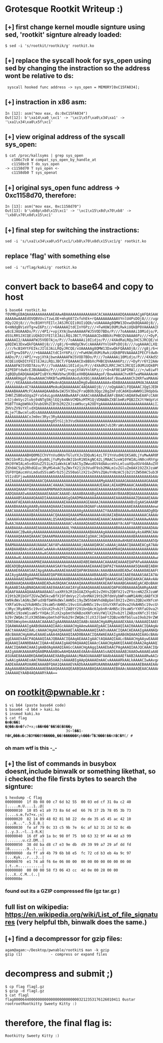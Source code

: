 # Grotesque Rootkit Writeup :)

## [+] first change kernel moudle signture using sed, 'rootkit' signture already loaded:

	$ sed -i 's/rootkit/rootkik/g' rootkit.ko


## [+] replace the syscall hook for sys_open using sed by changing the instraction so the address wont be relative to ds:


	 syscall hooked func address -> sys_open = MEMORY[0xC15FA034];

## [+] instraction in x86 asm:

	In [12]: asm("mov eax, ds:0xC15FA034")
	Out[12]: b'\xa14\xa0_\xc1' -> '\xc1\x5f\xa0\x34\xa1' -> '\xa1\x34\xa0\x5f\xc1'


## [+] view original address of the syscall sys_open:
	$ cat /proc/kallsyms | grep sys_open
	   c106c7c0 W compat_sys_open_by_handle_at
	   c1158bc0 T do_sys_open
	-> c1158d70 T sys_open <-
	   c1158db0 T sys_openat

## [+] original sys_open func address -> 0xc1158d70, therefore:

	In [13]: asm("mov eax, 0xc1158d70")
	Out[13]: b'\xb8p\x8d\x15\xc1' -> '\xc1\x15\x8d\x70\xb8' -> '\xb8\x70\x8d\x15\xc1'


## [+] final step for switching the instractions:
	sed -i 's/\xa1\x34\xa0\x5f\xc1/\xb8\x70\x8d\x15\xc1/g' rootkit.ko

## replace 'flag' with something else
	sed -i 's/flag/kaki/g' rootkit.ko

# convert back to base64 and copy to host
	$ base64 rootkit.ko
	f0VMRgEBAQAAAAAAAAAAAAEAAwABAAAAAAAAAAAAAACACAAAAAAAADQAAAAAACgAFQASAAQAAAAU
	AAAAAwAAAEdOVQBVUviTzwLOE+mhg687ZxfohEk+rQAAAAAAAAAAVYnlU4PsDOj8////ugAAAACL
	XQyJ2Oj8////hcB1HYtFEIlcJASJRCQIi0UIiQQk/xUAAAAAg8QMW13DxwQkBQAAAOj8////g8j/
	6+mNdgBVieVTg+wI6Pz///+6AAAAAItdCInY6Pz///+FwHUWi0UMiRwkiUQkBP8VAAAAAIPECFtd
	w8cEJAUAAADo/P///4PI/+vpjXYAjbwnAAAAAFWJ5VOD7BDo/P///7oAAAAAi10Midjo/P///4XA
	dSSLRRSJXCQEiUQkDItFEIlEJAiLRQiJBCT/FQAAAACDxBBbXcPHBCQVAAAA6Pz///+DyP/r6Y22
	AAAAAI2/AAAAAFWJ5VOD7Ajo/P///7oAAAAAi10Iidjo/P///4XAdRaLRQyJHCSJRCQE/xUAAAAA
	g8QIW13DxwQkFQAAAOj8////g8j/6+mNdgCNvCcAAAAAVYnlU4PsDOj8////ugAAAACLXQiJ2Oj8
	////hcB1HYtFEIkcJIlEJAiLRQyJRCQE/xUAAAAAg8QMW13DxwQkFQAAAOj8////g8j/6+mNdgBV
	ieVTg+wI6Pz///+6AAAAAItdCInY6Pz///+FwHUWi0UMiRwkiUQkBP8VAAAAAIPECFtdw8cEJBUA
	AADo/P///4PI/+vpjXYAjbwnAAAAAFWJ5VOD7BDo/P///7oAAAAAi10Midjo/P///4XAdSSLRRSJ
	XCQEiUQkDItFEIlEJAiLRQiJBCT/FQAAAACDxBBbXcPHBCQVAAAA6Pz///+DyP/r6Y22AAAAAI2/
	AAAAAFWJ5VOD7Azo/P///7oAAAAAi10Iidjo/P///4XAdR2LRRCJHCSJRCQIi0UMiUQkBP8VAAAA
	AIPEDFtdw8cEJBUAAADo/P///4PI/+vpjXYAVYnl6Pz///+D+AF0E1APIMAl///+/w8iwFhdw410
	JgBQDyDADQAAAQAPIsBYXcMAVbhwjRXBieXHBQAAAAAgoF/BowAAAAChvKRfwaMAAAAAoWyhX8Gj
	AAAAAKHgpF/BowAAAAChRKBfwaMAAAAAodykX8GjAAAAAKG4oF/BowAAAACh2KRfwaMAAAAAMcDo
	/P///6EAAAAAx0AUAAAAAMeAnAQAAAAAAADHgEwBAAAAAAAAx4DABAAAAAAAAMdAJAAAAADHgLwE
	AAAAAAAAx4CYAAAAAAAAAMeAuAQAAAAAAAC4AQAAAOj8////oQgAAACLFQQAAACJQgSJEDHAxwUE
	AAAABAAAAMcFCAAAAAQAAABdw1WJ5V3Da2FraQBOb3Qgc28gZmFzdCA6KQoAWW91IHdpbGwgbm90
	IHNlZSB0aGUga2FraS4uLgoAAAAABwAAAFcAAACnAAAABwEAAFcBAACnAQAA9wEAAFcCAACjAgAA
	c3JjdmVyc2lvbj04NTg5NjlEQjk4NkVCMDkzMTM1QjVDNABkZXBlbmRzPQB2ZXJtYWdpYz0zLjcu
	MSBTTVAgbW9kX3VubG9hZCBtb2R2ZXJzaW9ucyA2ODYgAAAAAAAAAAAAAAAAAAAAAAAAiI2b021v
	ZHVsZV9sYXlvdXQAAAAAAAAAAAAAAAAAAAAAAAAAAAAAAAAAAAAAAAAAAAAAAAAAAAAAAAAAAAAA
	ALje7lBwcmludGsAAAAAAAAAAAAAAAAAAAAAAAAAAAAAAAAAAAAAAAAAAAAAAAAAAAAAAAAAAAAA
	AAAAAAAAAACoJm0ec3Ryc3RyAAAAAAAAAAAAAAAAAAAAAAAAAAAAAAAAAAAAAAAAAAAAAAAAAAAA
	AAAAAAAAAAAAAAAAAAAAmg85tG1jb3VudAAAAAAAAAAAAAAAAAAAAAAAAAAAAAAAAAAAAAAAAAAA
	AAAAAAAAAAAAAAAAAAAAAAAAAAAAAAAAAAAAAAAAAAAAAHJvb3RraWsAAAAAAAAAAAAAAAAAAAAA
	AAAAAAAAAAAAAAAAAAAAAAAAAAAAAAAAAAAAAAAAAAAAAAAAAAAAAAAAAAAAAAAAAAAAAAAAAAAA
	AAAAAAAAAAAAAAAAAAAAAAAAAAAAAAAAAAAAAAAAAAAAAAAAAAAAAAAAAAAAAAAAAAAAAAAAAAAA
	AAAAAAAAAAAAAAAAAAAAAAAAAAAAAAAAAAAAAAAAAAAAAAAAAAAAAAAAAAAAAAAAAAAAAAAAAAAA
	AAAAAAAAAAAAAAAAAAAAAAAAAAAAAAAAAAAAAAAAAAAAAAAAAAAAAAAAAAAAAAAAAAAAAAAAAAAA
	AAAAAAAAAAAAAAAAAAAAAAAAAAAAAAAAAAAAAAAAAAAAAAAAAAAAAAAAAAAAAAAAAAAAAAAAAAAA
	AAAAAAAAAAAAAAAAAAAAAAAAAAAAAAAAAAAAAAAAAAAAAAAAAAAAAAAAAAAAAAAAAAAAAAAAAAAA
	AAAAAAAAAABHQ0M6IChVYnVudHUvTGluYXJvIDQuNi4zLTF1YnVudHU1KSA0LjYuMwAAR0NDOiAo
	VWJ1bnR1L0xpbmFybyA0LjYuMy0xdWJ1bnR1NSkgNC42LjMAAC5zeW10YWIALnN0cnRhYgAuc2hz
	dHJ0YWIALm5vdGUuZ251LmJ1aWxkLWlkAC5yZWwudGV4dAAucmVsLmluaXQudGV4dAAuZXhpdC50
	ZXh0AC5yb2RhdGEuc3RyMS4xAC5yZWxfX21jb3VudF9sb2MALm1vZGluZm8AX192ZXJzaW9ucwAu
	ZGF0YQAucmVsLmdudS5saW5rb25jZS50aGlzX21vZHVsZQAuYnNzAC5jb21tZW50AC5ub3RlLkdO
	VS1zdGFjawAAAAAAAAAAAAAAAAAAAAAAAAAAAAAAAAAAAAAAAAAAAAAAAAAAAAAAAAAbAAAABwAA
	AAIAAAAAAAAANAAAACQAAAAAAAAAAAAAAAQAAAAAAAAAMgAAAAEAAAAGAAAAAAAAAGAAAADQAgAA
	AAAAAAAAAAAQAAAAAAAAAC4AAAAJAAAAAAAAAAAAAAAUEAAAiAEAABMAAAACAAAABAAAAAgAAAA8
	AAAAAQAAAAYAAAAAAAAAMAMAAOUAAAAAAAAAAAAAAAEAAAAAAAAAOAAAAAkAAAAAAAAAAAAAAJwR
	AADQAAAAEwAAAAQAAAAEAAAACAAAAEcAAAABAAAABgAAAAAAAAAVBAAABQAAAAAAAAAAAAAAAQAA
	AAAAAABSAAAAAQAAADIAAAAAAAAAGgQAADMAAAAAAAAAAAAAAAEAAAABAAAAZQAAAAEAAAACAAAA
	AAAAAFAEAAAkAAAAAAAAAAAAAAAEAAAAAAAAAGEAAAAJAAAAAAAAAAAAAABsEgAASAAAABMAAAAI
	AAAABAAAAAgAAAByAAAAAQAAAAIAAAAAAAAAdAQAAFsAAAAAAAAAAAAAAAEAAAAAAAAAewAAAAEA
	AAACAAAAAAAAAOAEAAAAAQAAAAAAAAAAAAAgAAAAAAAAAIYAAAABAAAAAwAAAAAAAADgBQAAAAAA
	AAAAAAAAAAAABAAAAAAAAACQAAAAAQAAAAMAAAAAAAAA4AUAAIABAAAAAAAAAAAAACAAAAAAAAAA
	jAAAAAkAAAAAAAAAAAAAALQSAAAQAAAAEwAAAA0AAAAEAAAACAAAAKoAAAAIAAAAAwAAAAAAAABg
	BwAAJAAAAAAAAAAAAAAABAAAAAAAAACvAAAAAQAAADAAAAAAAAAAYAcAAFYAAAAAAAAAAAAAAAEA
	AAABAAAAuAAAAAEAAAAAAAAAAAAAALYHAAAAAAAAAAAAAAAAAAABAAAAAAAAABEAAAADAAAAAAAA
	AAAAAAC2BwAAyAAAAAAAAAAAAAAAAQAAAAAAAAABAAAAAgAAAAAAAAAAAAAAyAsAAMACAAAUAAAA
	FAAAAAQAAAAQAAAACQAAAAMAAAAAAAAAAAAAAIgOAACJAQAAAAAAAAAAAAABAAAAAAAAAAAAAAAA
	AAAAAAAAAAAAAAAAAAAAAAAAAAAAAAADAAIAAAAAAAAAAAAAAAAAAwAHAAEAAAAAAAAA5QAAAAIA
	BAAMAAAAAAAAAAUAAAACAAYAFwAAAAAAAAAjAAAAAQAKACoAAAAjAAAACQAAAAEACgA7AAAAAAAA
	AAABAAABAAsASAAAACwAAAAvAAAAAQAKAAAAAAAAAAAAAAAAAAMAAQAAAAAAAAAAAAAAAAADAAQA
	AAAAAAAAAAAAAAAAAwAGAAAAAAAAAAAAAAAAAAMACAAAAAAAAAAAAAAAAAADAAoAAAAAAAAAAAAA
	AAAAAwALAAAAAAAAAAAAAAAAAAMADAAAAAAAAAAAAAAAAAADAA0AAAAAAAAAAAAAAAAAAwAPAAAA
	AAAAAAAAAAAAAAMAEAAAAAAAAAAAAAAAAAADABEAWAAAACAAAAAEAAAAEQAPAFwAAAAAAAAAgAEA
	ABEADQBqAAAAAAAAAAUAAAASAAYAeQAAAAAAAAAEAAAAEQAPAIYAAAAAAAAA5QAAABIABACSAAAA
	AAAAAE0AAAASAAIApgAAAAwAAAAEAAAAEQAPAK8AAAAcAAAABAAAABEADwC4AAAA8AEAAFQAAAAS
	AAIAygAAABgAAAAEAAAAEQAPANUAAAAAAAAAAAAAABAAAADcAAAAUAIAAE0AAAASAAIA7AAAAAAA
	AAAAAAAAEAAAAPMAAAAAAAAAAAAAABAAAAD6AAAAoAAAAFQAAAASAAIADAEAAKACAAAvAAAAEgAC
	AA8BAAAQAAAABAAAABEADwAdAQAACAAAAAQAAAARAA8AKAEAAFAAAABGAAAAEgACADoBAACgAQAA
	RgAAABIAAgBNAQAAUAEAAE0AAAASAAIAYgEAAAQAAAAEAAAAEQAPAG0BAAAAAQAARgAAABIAAgB9
	AQAAFAAAAAQAAAARAA8AAGluaXRtb2R1bGUAZXhpdG1vZHVsZQBfX21vZF9zcmN2ZXJzaW9uMzIA
	X19tb2R1bGVfZGVwZW5kcwBfX19fdmVyc2lvbnMAX19tb2RfdmVybWFnaWM1AHNjdABfX3RoaXNf
	bW9kdWxlAGNsZWFudXBfbW9kdWxlAHN5c19yZW5hbWVhdABpbml0X21vZHVsZQBzeXNfcmVuYW1l
	YXRfaG9va2VkAHN5c19saW5rAHN5c19vcGVuAHN5c19vcGVuYXRfaG9va2VkAHN5c19vcGVuYXQA
	c3Ryc3RyAHN5c19vcGVuX2hvb2tlZABtY291bnQAcHJpbnRrAHN5c19saW5rYXRfaG9va2VkAHdw
	AHN5c19zeW1saW5rYXQAc3lzX2xpbmthdABzeXNfcmVuYW1lX2hvb2tlZABzeXNfc3ltbGlua19o
	b29rZWQAc3lzX3N5bWxpbmthdF9ob29rZWQAc3lzX3JlbmFtZQBzeXNfbGlua19ob29rZWQAc3lz
	X3N5bWxpbmsAAAAACAAAAAIgAAANAAAAAQIAABcAAAACHgAAMgAAAAEXAAA/AAAAAQIAAEQAAAAC
	IQAAWAAAAAIgAABdAAAAAQIAAGcAAAACHgAAewAAAAEpAACIAAAAAQIAAI0AAAACIQAAqAAAAAIg
	AACtAAAAAQIAALcAAAACHgAA2QAAAAElAADmAAAAAQIAAOsAAAACIQAACAEAAAIgAAANAQAAAQIA
	ABcBAAACHgAAKwEAAAEaAAA4AQAAAQIAAD0BAAACIQAAWAEAAAIgAABdAQAAAQIAAGcBAAACHgAA
	ggEAAAEkAACPAQAAAQIAAJQBAAACIQAAqAEAAAIgAACtAQAAAQIAALcBAAACHgAAywEAAAErAADY
	AQAAAQIAAN0BAAACIQAA+AEAAAIgAAD9AQAAAQIAAAcCAAACHgAAKQIAAAEdAAA2AgAAAQIAADsC
	AAACIQAAWAIAAAIgAABdAgAAAQIAAGcCAAACHgAAggIAAAEbAACPAgAAAQIAAJQCAAACIQAApAIA
	AAIgAAAKAAAAARQAABMAAAABGwAAHQAAAAEdAAAnAAAAASsAADEAAAABJAAAOwAAAAEaAABFAAAA
	ASUAAE8AAAABKQAAWQAAAAEXAABgAAAAAiMAAGUAAAABFAAAbAAAAAEfAAB2AAAAARwAAIAAAAAB
	JwAAigAAAAEoAACRAAAAASoAAJsAAAABIgAApQAAAAEmAACvAAAAARkAALkAAAACIwAAvgAAAAEV
	AADEAAAAARUAANEAAAABFQAA1QAAAAEVAADbAAAAARUAAN8AAAABFQAAAAAAAAEBAAAEAAAAAQEA
	AAgAAAABAQAADAAAAAEBAAAQAAAAAQEAABQAAAABAQAAGAAAAAEBAAAcAAAAAQEAACAAAAABAQAA
	2AAAAAEYAAB4AQAAARYAAA==


# on rootkit@pwnable.kr :
	$ vi b64 (paste base64 code)
	$ base64 -d b64 > kaki.ko
	$ insmod kaki.ko
	$ cat flag
	�m�U��1
	�@��s�m�fv7+x;s��H��"��5�E�B��y
								3ś~l��1-R�Kߩ���u�c2�DM��8ݺ�����9��)������Kyk���rͳ�J���t��nX�C�M(/ # 


###  		  oh mam wtf is this -_-

## [+] the list of commands in busybox doesnt,include binwalk or something likethat, so i checked the file firsts bytes to search the signture:
	$ hexdump -C flag
	00000000  1f 8b 08 00 c7 6d b2 55  00 03 ed cf 31 0a c2 40  |.....m.U....1..@|
	00000010  10 85 e1 a9 73 8a 6d ed  66 76 37 2b 78 05 3b 73  |....s.m.fv7+x.;s|
	00000020  82 14 89 48 02 81 b8 22  de de 35 a5 45 ac 42 10  |...H..."..5.E.B.|
	00000030  fe af 79 0c 33 c5 9b 7e  6c af b2 31 2d 52 8c 4b  |..y.3..~l..1-R.K|
	00000040  16 df a9 1a bc 98 0f 75  b0 63 32 9f 44 4d a3 99  |.......u.c2.DM..|
	00000050  38 dd ba d8 c7 e3 9e db  d9 39 99 a7 29 af dd fd  |8........9..)...|
	00000060  da ff a9 4b 79 6b b8 e5  fc 72 cd b3 eb 4a 9c 97  |...Kyk...r...J..|
	00000070  e1 74 a8 f6 6e 06 00 00  00 00 00 00 00 00 00 00  |.t..n...........|
	00000080  00 00 00 58 f3 06 43 cc  4d 0e 00 28 00 00        |...X..C.M..(..|
	0000008e

### found out its a GZIP compressed file (gz tar.gz )
## full list on wikipedia: https://en.wikipedia.org/wiki/List_of_file_signatures (very helpful tbh, binwalk does the same.)

## [+] find a decompressor for gzip files:
	agam@agam:~/Desktop/pwnable/rootkit$ man -k gzip
	gzip (1)             - compress or expand files

# decompress and submit ;)
	$ cp flag flagl.gz
	$ gzip -d flagl.gz
	$ cat flagl
	flag0000644000000000000000000000003212353176126010411 0ustar  rootrootRootkitty Sweety Kitty :)

# therefore, the final flag is: 
	Rootkitty Sweety Kitty :)





